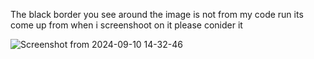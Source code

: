 The black border you see around the image is not from my code run its come up from when i screenshoot on it please conider it

![Screenshot from 2024-09-10 14-32-46](https://github.com/user-attachments/assets/e058b528-1720-4538-9d8a-6510423fcee2)
